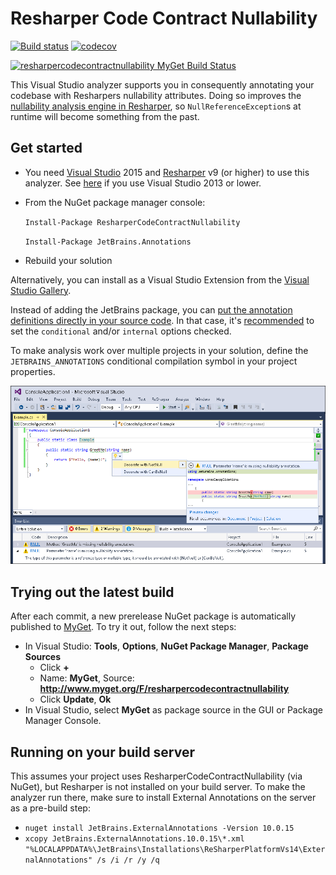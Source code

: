 # Resharper Code Contract Nullability

[![Build status](https://ci.appveyor.com/api/projects/status/bw9h05bekojslnmr?svg=true)](https://ci.appveyor.com/project/bkoelman/resharpercodecontractnullability)
[![codecov](https://codecov.io/gh/bkoelman/ResharperCodeContractNullability/branch/master/graph/badge.svg)](https://codecov.io/gh/bkoelman/ResharperCodeContractNullability)

[![resharpercodecontractnullability MyGet Build Status](https://www.myget.org/BuildSource/Badge/resharpercodecontractnullability?identifier=17a3b649-fcf5-4dfb-825b-c89644271895)](https://www.myget.org/)

This Visual Studio analyzer supports you in consequently annotating your codebase with Resharpers nullability attributes. Doing so improves the [nullability analysis engine in Resharper](https://www.jetbrains.com/resharper/help/Code_Analysis__Code_Annotations.html), so `NullReferenceException`s at runtime will become something from the past.

## Get started

* You need [Visual Studio](https://www.visualstudio.com/) 2015 and [Resharper](https://www.jetbrains.com/resharper/) v9 (or higher) to use this analyzer. See [here](https://github.com/bkoelman/ResharperCodeContractNullabilityFxCop/) if you use Visual Studio 2013 or lower.

* From the NuGet package manager console:

  `Install-Package ResharperCodeContractNullability`

  `Install-Package JetBrains.Annotations`

* Rebuild your solution

Alternatively, you can install as a Visual Studio Extension from the [Visual Studio Gallery](https://visualstudiogallery.msdn.microsoft.com/97bdc5f4-f209-4441-a313-2c6e92631eaf).

Instead of adding the JetBrains package, you can [put the annotation definitions directly in your source code](https://www.jetbrains.com/resharper/help/Code_Analysis__Annotations_in_Source_Code.html). In that case, it's [recommended](http://blog.jetbrains.com/dotnet/2015/08/12/how-to-use-jetbrains-annotations-to-improve-resharper-inspections/) to set the `conditional` and/or `internal` options checked.

To make analysis work over multiple projects in your solution, define the `JETBRAINS_ANNOTATIONS` conditional compilation symbol in your project properties.

![Analyzer in action](https://github.com/bkoelman/ResharperCodeContractNullability/blob/gh-pages/images/analyzer-in-action.png)

## Trying out the latest build

After each commit, a new prerelease NuGet package is automatically published to [MyGet](http://www.myget.org). To try it out, follow the next steps:

* In Visual Studio: **Tools**, **Options**, **NuGet Package Manager**, **Package Sources**
    * Click **+**
    * Name: **MyGet**, Source: **http://www.myget.org/F/resharpercodecontractnullability**
    * Click **Update**, **Ok**
* In Visual Studio, select **MyGet** as package source in the GUI or Package Manager Console.

## Running on your build server

This assumes your project uses ResharperCodeContractNullability (via NuGet), but Resharper is not installed on your build server. To make the analyzer run there, make sure to install External Annotations on the server as a pre-build step:


* ```nuget install JetBrains.ExternalAnnotations -Version 10.0.15```
* ```xcopy JetBrains.ExternalAnnotations.10.0.15\*.xml "%LOCALAPPDATA%\JetBrains\Installations\ReSharperPlatformVs14\ExternalAnnotations" /s /i /r /y /q```
